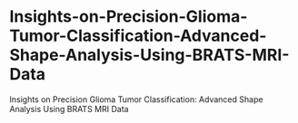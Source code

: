 # Insights-on-Precision-Glioma-Tumor-Classification-Advanced-Shape-Analysis-Using-BRATS-MRI-Data
Insights on Precision Glioma Tumor Classification: Advanced Shape Analysis Using BRATS MRI Data
